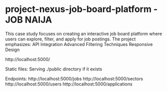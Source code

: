 # project-nexus-job-board-platform - JOB NAIJA
This case study focuses on creating an interactive job board platform where users can explore, filter, and apply for job postings. The project emphasizes:  API Integration Advanced Filtering Techniques Responsive Design

http://localhost:5000/

Static files:
Serving ./public directory if it exists

Endpoints:
http://localhost:5000/jobs
http://localhost:5000/sectors
http://localhost:5000/users
http://localhost:5000/applications

